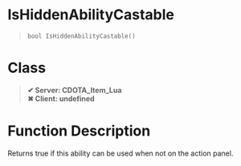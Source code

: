 # IsHiddenAbilityCastable
> `bool IsHiddenAbilityCastable()`
# Class
> __✔ Server: CDOTA_Item_Lua__  
> __✖ Client: undefined__  
# Function Description
Returns true if this ability can be used when not on the action panel.

